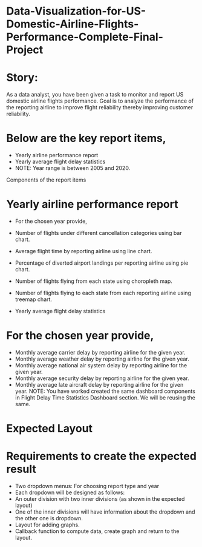 # Data-Visualization-for-US-Domestic-Airline-Flights-Performance-Complete-Final-Project

# Story:
As a data analyst, you have been given a task to monitor and report US domestic airline flights performance. Goal is to analyze the performance of the reporting airline to improve flight reliability thereby improving customer reliability.

# Below are the key report items,

* Yearly airline performance report 
* Yearly average flight delay statistics
* NOTE: Year range is between 2005 and 2020.

Components of the report items
# Yearly airline performance report

* For the chosen year provide,

* Number of flights under different cancellation categories using bar chart.
* Average flight time by reporting airline using line chart.
* Percentage of diverted airport landings per reporting airline using pie chart.
* Number of flights flying from each state using choropleth map.
* Number of flights flying to each state from each reporting airline using treemap chart.
* Yearly average flight delay statistics

# For the chosen year provide,

* Monthly average carrier delay by reporting airline for the given year.
* Monthly average weather delay by reporting airline for the given year.
* Monthly average national air system delay by reporting airline for the given year.
* Monthly average security delay by reporting airline for the given year.
* Monthly average late aircraft delay by reporting airline for the given year.
NOTE: You have worked created the same dashboard components in Flight Delay Time Statistics Dashboard section. We will be reusing the same.

# Expected Layout


# Requirements to create the expected result
* Two dropdown menus: For choosing report type and year
* Each dropdown will be designed as follows:
* An outer division with two inner divisions (as shown in the expected layout)
* One of the inner divisions will have information about the dropdown and the other one is dropdown.
* Layout for adding graphs.
* Callback function to compute data, create graph and return to the layout.

